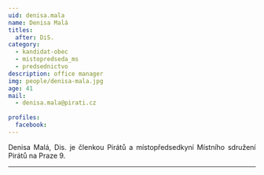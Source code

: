 ```yaml
---
uid: denisa.mala
name: Denisa Malá
titles:
  after: DiS.
category:
  - kandidat-obec
  - mistopredseda_ms
  - predsednictvo
description: office manager
img: people/denisa-mala.jpg
age: 41
mail:
  - denisa.mala@pirati.cz
  
profiles:
  facebook: 
---
```

<p style='text-align: justify;'>
Denisa Malá, Dis. je členkou Pirátů a místopředsedkyní Místního sdružení Pirátů na Praze 9.
</p>


---